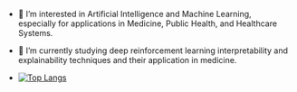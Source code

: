 - 👀 I’m interested in Artificial Intelligence and Machine Learning, especially for applications in Medicine, Public Health, and Healthcare Systems.
- 🌱 I’m currently studying deep reinforcement learning interpretability and explainability techniques and their application in medicine.

- [![Top Langs](https://github-readme-stats.vercel.app/api/top-langs/?username=ASorayaie&layout=compact&theme=vision-friendly-dark)](https://github.com/anuraghazra/github-readme-stats)
<!---
ASorayaie/ASorayaie is a ✨ special ✨ repository because its `README.md` (this file) appears on your GitHub profile.
You can click the Preview link to take a look at your changes.
--->
